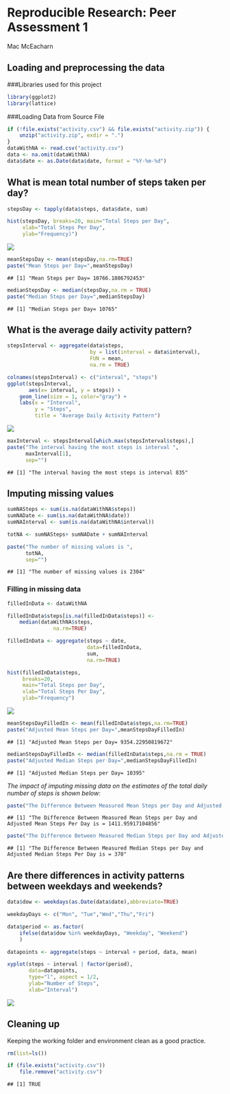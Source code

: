# Reproducible Research: Peer Assessment 1
Mac McEacharn  

## Loading and preprocessing the data

###Libraries used for this project

```r
library(ggplot2)
library(lattice)
```

###Loading Data from Source File


```r
if (!file.exists("activity.csv") && file.exists("activity.zip")) {
    unzip("activity.zip", exdir = ".")
}
dataWithNA <- read.csv("activity.csv")
data <- na.omit(dataWithNA)
data$date <- as.Date(data$date, format = "%Y-%m-%d")
```


## What is mean total number of steps taken per day?

```r
stepsDay <- tapply(data$steps, data$date, sum)

hist(stepsDay, breaks=20, main="Total Steps per Day",     
     xlab="Total Steps Per Day", 
     ylab="Frequency)")
```

![](PA1_template_files/figure-html/unnamed-chunk-3-1.png)


```r
meanStepsDay <- mean(stepsDay,na.rm=TRUE)
paste("Mean Steps per Day=",meanStepsDay)
```

```
## [1] "Mean Steps per Day= 10766.1886792453"
```


```r
medianStepsDay <- median(stepsDay,na.rm = TRUE)
paste("Median Steps per Day=",medianStepsDay)
```

```
## [1] "Median Steps per Day= 10765"
```


## What is the average daily activity pattern?

```r
stepsInterval <- aggregate(data$steps, 
                           by = list(interval = data$interval), 
                           FUN = mean, 
                           na.rm = TRUE)

colnames(stepsInterval) <- c("interval", "steps")
ggplot(stepsInterval, 
       aes(x= interval, y = steps)) +   
    geom_line(size = 1, color="gray") +   
    labs(x = "Interval", 
         y = "Steps", 
         title = "Average Daily Activity Pattern")
```

![](PA1_template_files/figure-html/unnamed-chunk-6-1.png)


```r
maxInterval <- stepsInterval[which.max(stepsInterval$steps),]
paste("The interval having the most steps is interval ",
      maxInterval[1],
      sep="")
```

```
## [1] "The interval having the most steps is interval 835"
```
## Imputing missing values


```r
sumNASteps <- sum(is.na(dataWithNA$steps))
sumNADate <- sum(is.na(dataWithNA$date))
sumNAInterval <- sum(is.na(dataWithNA$interval))

totNA <- sumNASteps+ sumNADate + sumNAInterval

paste("The number of missing values is ",
      totNA,
      sep="")
```

```
## [1] "The number of missing values is 2304"
```

### Filling in missing data

```r
filledInData <- dataWithNA

filledInData$steps[is.na(filledInData$steps)] <- 
    median(dataWithNA$steps, 
               na.rm=TRUE)

filledInData <- aggregate(steps ~ date, 
                          data=filledInData, 
                          sum, 
                          na.rm=TRUE)

hist(filledInData$steps, 
     breaks=20, 
     main="Total Steps per Day",     
     xlab="Total Steps Per Day",
     ylab="Frequency")
```

![](PA1_template_files/figure-html/unnamed-chunk-9-1.png)


```r
meanStepsDayFilledIn <- mean(filledInData$steps,na.rm=TRUE)
paste("Adjusted Mean Steps per Day=",meanStepsDayFilledIn)
```

```
## [1] "Adjusted Mean Steps per Day= 9354.22950819672"
```


```r
medianStepsDayFilledIn <- median(filledInData$steps,na.rm = TRUE)
paste("Adjusted Median Steps per Day=",medianStepsDayFilledIn)
```

```
## [1] "Adjusted Median Steps per Day= 10395"
```

*The impact of imputing missing data on the estimates of the total daily number of steps is shown below:*


```r
paste("The Difference Between Measured Mean Steps per Day and Adjusted Mean Steps Per Day is =",meanStepsDay - meanStepsDayFilledIn)
```

```
## [1] "The Difference Between Measured Mean Steps per Day and Adjusted Mean Steps Per Day is = 1411.95917104856"
```

```r
paste("The Difference Between Measured Median Steps per Day and Adjusted Median Steps Per Day is =",medianStepsDay - medianStepsDayFilledIn)
```

```
## [1] "The Difference Between Measured Median Steps per Day and Adjusted Median Steps Per Day is = 370"
```

## Are there differences in activity patterns between weekdays and weekends?


```r
data$dow <- weekdays(as.Date(data$date),abbreviate=TRUE)

weekdayDays <- c("Mon", "Tue","Wed","Thu","Fri")

data$period <- as.factor(
    ifelse(data$dow %in% weekdayDays, "Weekday", "Weekend")
    )

datapoints <- aggregate(steps ~ interval + period, data, mean)

xyplot(steps ~ interval | factor(period), 
       data=datapoints, 
       type="l", aspect = 1/2, 
       ylab="Number of Steps",
       xlab="Interval")
```

![](PA1_template_files/figure-html/unnamed-chunk-13-1.png)


## Cleaning up

Keeping the working folder and environment clean as a good practice.


```r
rm(list=ls())

if (file.exists("activity.csv"))     
    file.remove("activity.csv")
```

```
## [1] TRUE
```
